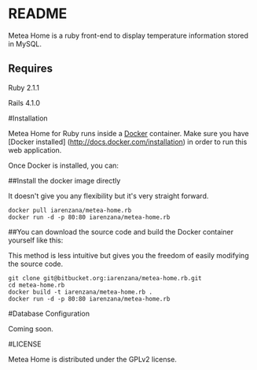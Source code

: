 README
=======

Metea Home is a ruby front-end to display temperature information stored in MySQL.

Requires
---------

Ruby 2.1.1

Rails 4.1.0

#Installation

Metea Home for Ruby runs inside a [Docker](https://docker.com) container. Make sure you have [Docker installed] (http://docs.docker.com/installation) in order to run this web application.

Once Docker is installed, you can:

##Install the docker image directly

It doesn't give you any flexibility but it's very straight forward.

```
docker pull iarenzana/metea-home.rb
docker run -d -p 80:80 iarenzana/metea-home.rb
```

##You can download the source code and build the Docker container yourself like this:

This method is less intuitive but gives you the freedom of easily modifying the source code.
```
git clone git@bitbucket.org:iarenzana/metea-home.rb.git
cd metea-home.rb
docker build -t iarenzana/metea-home.rb .
docker run -d -p 80:80 iarenzana/metea-home.rb
```
#Database Configuration

Coming soon.

#LICENSE

Metea Home is distributed under the GPLv2 license.

